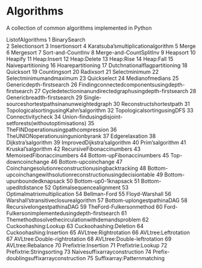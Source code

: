 # Algorithms
A collection of common algorithms implemented in Python

ListofAlgorithms
 1 BinarySearch  
 2 Selectionsort 
 3 Insertionsort 
 4 Karatsuba’smultiplicationalgorithm
 5 Merge
 6 Mergesort 
 7 Sort-and-CountInv 
 8 Merge-and-CountSplitInv
 9 Heapsort 
 10 Heapify 
 11 Heap:Insert 
 12 Heap:Delete 
 13 Heap:Rise
 14 Heap:Fall
 15 Naivepartitioning
 16 Hoarepartitioning
 17 Dutchnationalflagpartitioning
 18 Quicksort
 19 Countingsort
 20 Radixsort
 21 Selectminimum
 22 Selectminimumandmaximum 
 23 Quickselect
 24 Medianofmedians
 25 Genericdepth-firstsearch
 26 Findingconnectedcomponentsusingdepth-firstsearch 
 27 Cycledetectioninanundirectedgraphusingdepth-firstsearch
 28 Genericbreadth-firstsearch 
 29 Single-sourceshortestpathsinanunweightedgraph
 30 Reconstructshortestpath
 31 TopologicalsortingusingKahn’salgorithm 
 32 TopologicalsortingusingDFS 
 33 Connectivitycheck 
 34 Union-findusingdisjoint-setforests(withoutoptimisations)
 35 TheFINDoperationusingpathcompression
 36 TheUNIONoperationusingunionbyrank
 37 Edgerelaxation
 38 Dijkstra’salgorithm
 39 ImprovedDijkstra’salgorithm
 40 Prim’salgorithm
 41 Kruskal’salgorithm
 42 RecursiveFibonaccinumbers
 43 MemoisedFibonaccinumbers 
 44 Bottom-upFibonaccinumbers 
45 Top-downcoinchange 
 46 Bottom-upcoinchange
 47 Coinchangesolutionreconstructionusingbacktracking 
 48 Bottom-upcoinchangewithsolutionreconstructionusingdecisiontable
 49 Bottom-upunboundedknapsack 
 50 Bottom-up0-1knapsack
 51 Bottom-upeditdistance
 52 Optimalsequencealignment
 53 Optimalmatrixmultiplication
 54 Bellman-Ford
 55 Floyd-Warshall
 56 Warshall’stransitiveclosurealgorithm
 57 Bottom-uplongestpathinaDAG
 58 RecursivelongestpathinaDAG 
 59 TheFord-Fulkersonmethod
 60 Ford-Fulkersonimplementedusingdepth-firstsearch
 61 Themethodtosolvethecirculationwithdemandsproblem
 62 Cuckoohashing:Lookup 
 63 Cuckoohashing:Deletion
 64 Cuckoohashing:Insertion 
 65 AVLtree:Rightrotation
 66 AVLtree:Leftrotation
 67 AVLtree:Double-rightrotation
 68 AVLtree:Double-leftrotation
 69 AVLtree:Rebalance
 70 Prefixtrie:Insertion 
 71 Prefixtrie:Lookup
 72 Prefixtrie:Stringsorting 
 73 Naivesuffixarrayconstruction
 74 Prefix-doublingsuffixarrayconstruction
 75 Suffixarray:Patternmatching

